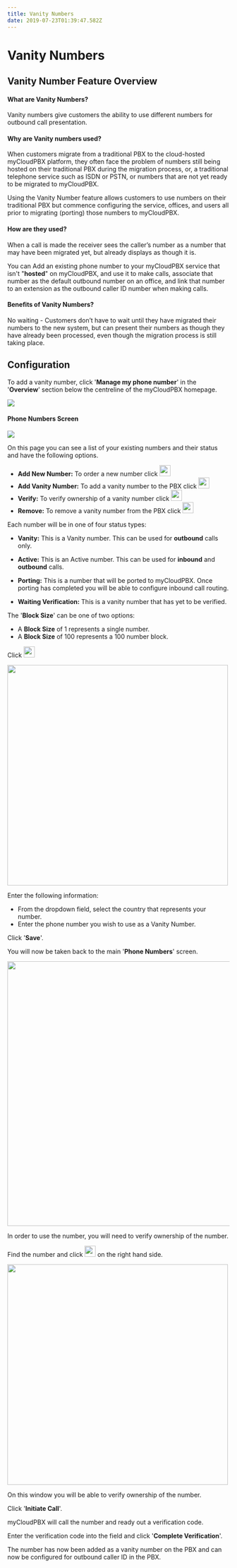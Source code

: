```yaml
---
title: Vanity Numbers
date: 2019-07-23T01:39:47.582Z
---
```

# Vanity Numbers

## Vanity Number Feature Overview

#### What are Vanity Numbers?

Vanity numbers give customers the ability to use different numbers for outbound call presentation. 

#### Why are Vanity numbers used?

When customers migrate from a traditional PBX to the cloud-hosted myCloudPBX platform, they often face the problem of numbers still being hosted on their traditional PBX during the migration process, or, a traditional telephone service such as ISDN or PSTN, or numbers that are not yet ready to be migrated to myCloudPBX. 

Using the Vanity Number feature allows customers to use numbers on their traditional PBX but commence configuring the service, offices, and users all prior to migrating (porting) those numbers to myCloudPBX. 

#### How are they used?

When a call is made the receiver sees the caller’s number as a number that may have been migrated yet, but already displays as though it is.

You can Add an existing phone number to your myCloudPBX service that isn't "**hosted**" on myCloudPBX, and use it to make calls, associate that number as the default outbound number on an office, and link that number to an extension as the outbound caller ID number when making calls.

#### Benefits of Vanity Numbers?

No waiting -  Customers don’t have to wait until they have migrated their numbers to the new system, but can present their numbers as though they have already been processed, even though the migration process is still taking place.

## Configuration

To add a vanity number, click '**Manage my phone number**' in the '**Overview**' section below the centreline of the myCloudPBX homepage.

![](/images/pbx_ringtones_1.png)

#### Phone Numbers Screen

![](/images/vanity1.png)

On this page you can see a list of your existing numbers and their status and have the following options.

* **Add New Number:** To order a new number click <img style="width: auto; height: 25px;" src="/images/vanity_addnumber.png"> 
* **Add Vanity Number:** To add a vanity number to the PBX click <img style="width: auto; height: 25px;" src="/images/vanity_add_vanity.png"> 
* **Verify:** To verify ownership of a vanity number click <img style="width: auto; height: 25px;" src="/images/vanity_verify.png"> 
* **Remove:** To remove a vanity number from the PBX click <img style="width: auto; height: 25px;" src="/images/vanity_remove.png"> 

Each number will be in one of four status types:

* **Vanity:** This is a Vanity number. This can be used for **outbound** calls only.

* **Active:** This is an Active number. This can be used for **inbound** and **outbound** calls.

* **Porting:** This is a number that will be ported to myCloudPBX. Once porting has completed you will be able to configure inbound call routing.

* **Waiting Verification:** This is a vanity number that has yet to be verified.


The '**Block Size**' can be one of two options:

* A **Block Size** of 1 represents a single number.
* A **Block Size** of 100 represents a 100 number block.

Click <img style="width: auto; height: 25px;" src="/images/vanity_add_vanity.png">

<img style="width: 500px; height: auto;" src="/images/vanity2.png">

Enter the following information:

* From the dropdown field, select the country that represents your number.
* Enter the phone number you wish to use as a Vanity Number.

Click '**Save**'.

You will now be taken back to the main '**Phone Numbers**' screen.

<img style="width: 600px; height: auto;" src="/images/vanity_verifynumberscreen.png">

In order to use the number, you will need to verify ownership of the number.

Find the number and click <img style="width: auto; height: 25px;" src="/images/vanity_verify.png"> on the right hand side. 

<img style="width: 500px; height: auto;" src="/images/vanity3.png">

On this window you will be able to verify ownership of the number.

Click '**Initiate Call**'.

myCloudPBX will call the number and ready out a verification code.

Enter the verification code into the field and click '**Complete Verification**'.

The number has now been added as a vanity number on the PBX and can now be configured for outbound caller ID in the PBX.
